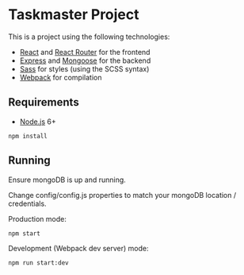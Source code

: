 # Taskmaster Project

This is a project using the following technologies:
- [React](https://facebook.github.io/react/) and [React Router](https://reacttraining.com/react-router/) for the frontend
- [Express](http://expressjs.com/) and [Mongoose](http://mongoosejs.com/) for the backend
- [Sass](http://sass-lang.com/) for styles (using the SCSS syntax)
- [Webpack](https://webpack.github.io/) for compilation


## Requirements

- [Node.js](https://nodejs.org/en/) 6+

```shell
npm install
```


## Running

Ensure mongoDB is up and running.

Change config/config.js properties to match your mongoDB location / credentials.

Production mode:

```shell
npm start
```

Development (Webpack dev server) mode:

```shell
npm run start:dev
```

